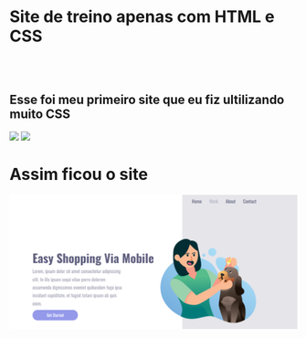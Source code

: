 <h1>Site de treino apenas com HTML e CSS</h1>
<br>
<br>
<h2>Esse foi meu primeiro site que eu fiz ultilizando muito CSS</h2>
<img src="https://img.shields.io/badge/HTML5-E34F26?style=for-the-badge&logo=html5&logoColor=white">
<img src="https://img.shields.io/badge/CSS-239120?&style=for-the-badge&logo=css3&logoColor=white">
<h1>Assim ficou o site</h1>
<img src="https://github.com/igorsoares222/Primeiro-Site/blob/main/Captura%20de%20Tela%20(2459).png?raw=true">
